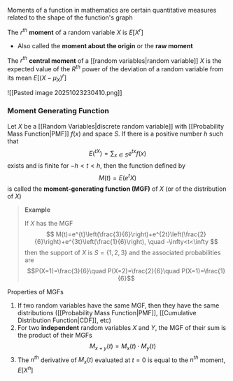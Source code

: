 Moments of a function in mathematics are certain quantitative measures related to the shape of the function's graph

The $r^{th}$ **moment** of a random variable $X$ is $E[X^{r}]$ 
- Also called the **moment about the origin** or the **raw moment**

The $r^{th}$ **central moment** of a [[random variables|random variable]] $X$ is the expected value of the $R^{th}$ power of the deviation of a random variable from its mean $E[(X-\mu_X)^r]$

![[Pasted image 20251023230410.png]]

### Moment Generating Function
Let $X$ be a [[Random Variables|discrete random variable]] with [[Probability Mass Function|PMF]] $f(x)$ and space $S$. If there is a positive number $h$ such that 
$$E(^{tX})=\sum_{x\in S}e^{tx}f(x)$$
exists and is finite for $-h<t<h$, then the function defined by
$$M(t)=E(e^tX)$$
is called the **moment-generating function (MGF)** of $X$ (or of the distribution of $X$)

>**Example**
>
>If $X$ has the MGF $$
M(t)=e^{t}\left(\frac{3}{6}\right)+e^{2t}\left(\frac{2}{6}\right)+e^{3t}\left(\frac{1}{6}\right), \quad -\infty<t<\infty
$$ then the support of $X$ is $S=\{1,2,3\}$ and the associated probabilities are $$P(X=1)=\frac{3}{6}\quad P(X=2)=\frac{2}{6}\quad P(X=1)=\frac{1}{6}$$

Properties of MGFs
1. If two random variables have the same MGF, then they have the same distributions ([[Probability Mass Function|PMF]], [[Cumulative Distribution Function|CDF]], etc)
2. For two **independent** random variables $X$ and $Y$, the MGF of their sum is the product of their MGFs
   $$M_{x+y}(t)=M_x(t)\cdot M_y (t)$$
3. The $n^{th}$ derivative of $M_x(t)$ evaluated at $t=0$ is equal to the $n^{th}$ moment, $E[X^n]$
